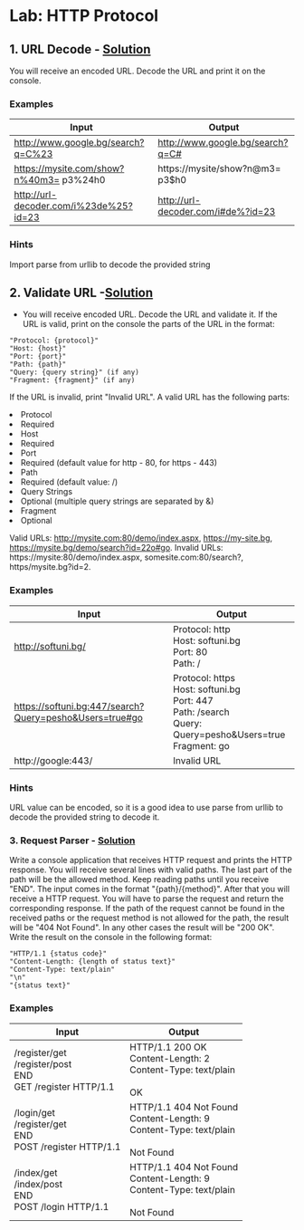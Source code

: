 # Lab: HTTP Protocol
##    1. URL Decode - [Solution](https://github.com/borislavstoychev/SoftUni_web/blob/main/HTTP%20Protocol/url_docode.py)
You will receive an encoded URL. Decode the URL and print it on the console.
### Examples
Input  | Output
-------|-------
http://www.google.bg/search?q=C%23 | http://www.google.bg/search?q=C#
https://mysite.com/show?n%40m3= p3%24h0 | https://mysite/show?n@m3= p3$h0
http://url-decoder.com/i%23de%25?id=23 | http://url-decoder.com/i#de%?id=23
### Hints
Import parse from urllib to decode the provided string
##    2. Validate URL -[Solution](https://github.com/borislavstoychev/SoftUni_web/blob/main/HTTP%20Protocol/validate_URL.py)
- You will receive encoded URL. Decode the URL and validate it. If the URL is valid, print on the console the parts of the URL in the format:
```
"Protocol: {protocol}"
"Host: {host}"
"Port: {port}"
"Path: {path}"
"Query: {query string}" (if any)
"Fragment: {fragment}" (if any)
```
If the URL is invalid, print "Invalid URL".
A valid URL has the following parts:
<li>Protocol
<li>Required
<li>Host
<li>Required
<li>Port
<li>Required (default value for http - 80, for https - 443)
<li>Path
<li>Required (default value: /)
<li>Query Strings
<li>Optional (multiple query strings are separated by &)
<li>Fragment
<li>Optional

Valid URLs: http://mysite.com:80/demo/index.aspx, https://my-site.bg, https://mysite.bg/demo/search?id=22o#go.
Invalid URLs: https://mysite:80/demo/index.aspx, somesite.com:80/search?, https/mysite.bg?id=2.
### Examples
Input  | Output
-------| ------
http://softuni.bg/ | Protocol: http <br>Host: softuni.bg <br>Port: 80<br>Path: /
https://softuni.bg:447/search?Query=pesho&Users=true#go | Protocol: https<br>Host: softuni.bg<br>Port: 447<br>Path: /search<br>Query: Query=pesho&Users=true<br>Fragment: go
http://google:443/ | Invalid URL
### Hints
URL value can be encoded, so it is a good idea to use parse from urllib to decode the provided string to decode it.
###    3. Request Parser - [Solution](https://github.com/borislavstoychev/SoftUni_web/blob/main/HTTP%20Protocol/request%20_parser.py)
Write a console application that receives HTTP request and prints the HTTP response.
You will receive several lines with valid paths. The last part of the path will be the allowed method. Keep reading paths until you receive "END".
The input comes in the format "{path}/{method}".
After that you will receive a HTTP request. You will have to parse the request and return the corresponding response.
If the path of the request cannot be found in the received paths or the request method is not allowed for the path, the result will be "404 Not Found".
In any other cases the result will be "200 OK".
Write the result on the console in the following format:
```
"HTTP/1.1 {status code}"
"Content-Length: {length of status text}"
"Content-Type: text/plain"
"\n"
"{status text}"
```
### Examples
Input | Output
------| ------
/register/get<br>/register/post<br>END<br>GET /register HTTP/1.1  | HTTP/1.1 200 OK<br>Content-Length: 2<br>Content-Type: text/plain<br><br>OK
/login/get<br>/register/get <br>END <br>POST /register HTTP/1.1  | HTTP/1.1 404 Not Found<br>Content-Length: 9<br>Content-Type: text/plain<br><br>Not Found
/index/get<br>/index/post <br>END<br>POST /login HTTP/1.1  | HTTP/1.1 404 Not Found<br>Content-Length: 9<br>Content-Type: text/plain<br><br>Not Found
